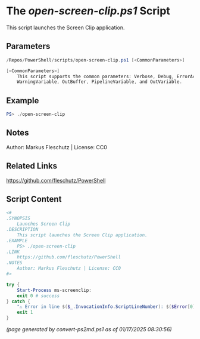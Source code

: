 The *open-screen-clip.ps1* Script
===========================

This script launches the Screen Clip application.

Parameters
----------
```powershell
/Repos/PowerShell/scripts/open-screen-clip.ps1 [<CommonParameters>]

[<CommonParameters>]
    This script supports the common parameters: Verbose, Debug, ErrorAction, ErrorVariable, WarningAction, 
    WarningVariable, OutBuffer, PipelineVariable, and OutVariable.
```

Example
-------
```powershell
PS> ./open-screen-clip

```

Notes
-----
Author: Markus Fleschutz | License: CC0

Related Links
-------------
https://github.com/fleschutz/PowerShell

Script Content
--------------
```powershell
<#
.SYNOPSIS
	Launches Screen Clip
.DESCRIPTION
	This script launches the Screen Clip application.
.EXAMPLE
	PS> ./open-screen-clip
.LINK
	https://github.com/fleschutz/PowerShell
.NOTES
	Author: Markus Fleschutz | License: CC0
#>

try {
	Start-Process ms-screenclip:
	exit 0 # success
} catch {
	"⚠️ Error in line $($_.InvocationInfo.ScriptLineNumber): $($Error[0])"
	exit 1
}
```

*(page generated by convert-ps2md.ps1 as of 01/17/2025 08:30:56)*
